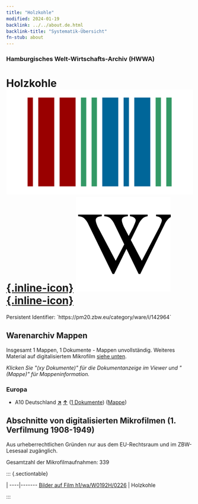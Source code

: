 ```yaml
---
title: "Holzkohle"
modified: 2024-01-19
backlink: ../../about.de.html
backlink-title: "Systematik-Übersicht"
fn-stub: about
---
```


### Hamburgisches Welt-Wirtschafts-Archiv (HWWA)

# Holzkohle &#160; [![Wikidata](/images/Wikidata-logo.svg "Wikidata"){.inline-icon}](http://www.wikidata.org/entity/Q177463) [![Wikipedia](/images/Wikipedia-W.svg "Wikipedia"){.inline-icon}](https://de.wikipedia.org/wiki/Holzkohle)

<div class="hint">Persistent Identifier: `https://pm20.zbw.eu/category/ware/i/142964`</div>







## Warenarchiv Mappen






Insgesamt 1 Mappen, 1 Dokumente - Mappen unvollständig. Weiteres Material auf digitalisiertem Mikrofilm [siehe unten](#filmsections).

_Klicken Sie "(xy Dokumente)" für die Dokumentanzeige im Viewer und "(Mappe)" für Mappeninformation._




### Europa

- A10 Deutschland [**&nearr;**](../../../geo/i/126128/about.de.html "Deutschland (alle Mappen)") [**&uarr;**](../../../geo/about.de.html#A10 "Ländersystematik") (<a href="https://pm20.zbw.eu/iiifview/folder/wa/142964,126128" title="über: Holzkohle : Deutschland" target="_blank">1 Dokumente</a>) ([Mappe](../../../../folder/wa/1429xx/142964/1261xx/126128/about.de.html))



<a id="filmsections" />

## Abschnitte von digitalisierten Mikrofilmen (1. Verfilmung 1908-1949)

<p>Aus urheberrechtlichen Gründen nur aus dem EU-Rechtsraum und im ZBW-Lesesaal zugänglich.</p>


<p>Gesamtzahl der Mikrofilmaufnahmen: 339</p>





::: {.sectiontable}

 | 
----|-------
<a class="btn" href="https://pm20.zbw.eu/film/h1/wa/W0192H/0226" rel="nofollow">Bilder auf Film h1/wa/W0192H/0226</a> | Holzkohle


:::
















